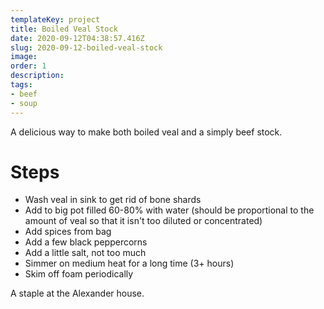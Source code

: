 ```yaml
---
templateKey: project
title: Boiled Veal Stock
date: 2020-09-12T04:38:57.416Z
slug: 2020-09-12-boiled-veal-stock
image:
order: 1
description:
tags:
- beef
- soup
---
```


A delicious way to make both boiled veal and a simply beef stock.

# Steps

- Wash veal in sink to get rid of bone shards
- Add to big pot filled 60-80% with water (should be proportional to the amount of veal so that it isn't too diluted or concentrated)
- Add spices from bag
- Add a few black peppercorns
- Add a little salt, not too much
- Simmer on medium heat for a long time (3+ hours)
- Skim off foam periodically

A staple at the Alexander house.
